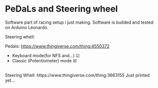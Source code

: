 # PeDaLs and Steering wheel
Software part of racing setup i just making.
Software is builded and tested on Arduino Leonardo.

Steering whell: 

Pedals:
https://www.thingiverse.com/thing:4550372
- Keyboard mode(for NFS and...) ☑
- Classic (Potentiometer) mode  ☒
<br>
Steering Whell:
https://www.thingiverse.com/thing:3663155
Just printed yet...
